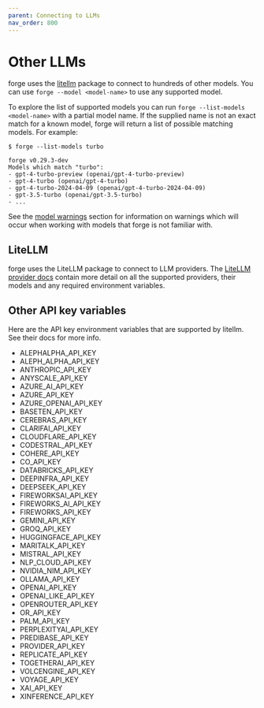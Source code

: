 ```yaml
---
parent: Connecting to LLMs
nav_order: 800
---
```


# Other LLMs

forge uses the [litellm](https://docs.litellm.ai/docs/providers) package
to connect to hundreds of other models.
You can use `forge --model <model-name>` to use any supported model.

To explore the list of supported models you can run `forge --list-models <model-name>`
with a partial model name.
If the supplied name is not an exact match for a known model, forge will
return a list of possible matching models.
For example:

```
$ forge --list-models turbo

forge v0.29.3-dev
Models which match "turbo":
- gpt-4-turbo-preview (openai/gpt-4-turbo-preview)
- gpt-4-turbo (openai/gpt-4-turbo)
- gpt-4-turbo-2024-04-09 (openai/gpt-4-turbo-2024-04-09)
- gpt-3.5-turbo (openai/gpt-3.5-turbo)
- ...
```

See the [model warnings](warnings.html)
section for information on warnings which will occur
when working with models that forge is not familiar with.

## LiteLLM

forge uses the LiteLLM package to connect to LLM providers.
The [LiteLLM provider docs](https://docs.litellm.ai/docs/providers)
contain more detail on all the supported providers,
their models and any required environment variables.


## Other API key variables

Here are the API key environment variables that are supported
by litellm. See their docs for more info.

<!--[[[cog
from subprocess import run
lines = run(
    "egrep -ho '[A-Z_]+_API_KEY' ../litellm/litellm/*py | sort -u",
    shell=True,
    capture_output=True,
    text=True,
    ).stdout
lines = ['- ' + line for line in lines.splitlines(keepends=True)]
cog.out(''.join(lines))
]]]-->
- ALEPHALPHA_API_KEY
- ALEPH_ALPHA_API_KEY
- ANTHROPIC_API_KEY
- ANYSCALE_API_KEY
- AZURE_AI_API_KEY
- AZURE_API_KEY
- AZURE_OPENAI_API_KEY
- BASETEN_API_KEY
- CEREBRAS_API_KEY
- CLARIFAI_API_KEY
- CLOUDFLARE_API_KEY
- CODESTRAL_API_KEY
- COHERE_API_KEY
- CO_API_KEY
- DATABRICKS_API_KEY
- DEEPINFRA_API_KEY
- DEEPSEEK_API_KEY
- FIREWORKSAI_API_KEY
- FIREWORKS_AI_API_KEY
- FIREWORKS_API_KEY
- GEMINI_API_KEY
- GROQ_API_KEY
- HUGGINGFACE_API_KEY
- MARITALK_API_KEY
- MISTRAL_API_KEY
- NLP_CLOUD_API_KEY
- NVIDIA_NIM_API_KEY
- OLLAMA_API_KEY
- OPENAI_API_KEY
- OPENAI_LIKE_API_KEY
- OPENROUTER_API_KEY
- OR_API_KEY
- PALM_API_KEY
- PERPLEXITYAI_API_KEY
- PREDIBASE_API_KEY
- PROVIDER_API_KEY
- REPLICATE_API_KEY
- TOGETHERAI_API_KEY
- VOLCENGINE_API_KEY
- VOYAGE_API_KEY
- XAI_API_KEY
- XINFERENCE_API_KEY
<!--[[[end]]]-->
